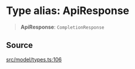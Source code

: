 # Type alias: ApiResponse

> **ApiResponse**: `CompletionResponse`

## Source

[src/model/types.ts:106](https://github.com/dexaai/llm-tools/blob/f300435/src/model/types.ts#L106)
